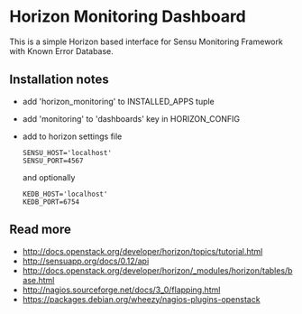 
# Horizon Monitoring Dashboard

This is a simple Horizon based interface for Sensu Monitoring Framework with Known Error Database.

## Installation notes

* add 'horizon_monitoring' to INSTALLED_APPS tuple
* add 'monitoring' to 'dashboards' key in HORIZON_CONFIG
* add to horizon settings file
 
      SENSU_HOST='localhost'
      SENSU_PORT=4567

  and optionally

      KEDB_HOST='localhost'
      KEDB_PORT=6754

## Read more

* http://docs.openstack.org/developer/horizon/topics/tutorial.html
* http://sensuapp.org/docs/0.12/api
* http://docs.openstack.org/developer/horizon/_modules/horizon/tables/base.html
* http://nagios.sourceforge.net/docs/3_0/flapping.html
* https://packages.debian.org/wheezy/nagios-plugins-openstack
